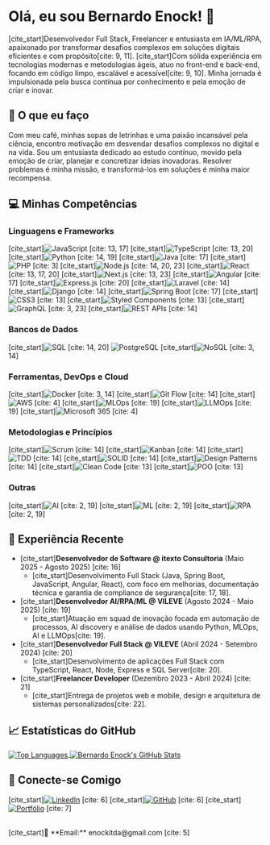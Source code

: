 # Olá, eu sou Bernardo Enock! 👋

[cite_start]Desenvolvedor Full Stack, Freelancer e entusiasta em IA/ML/RPA, apaixonado por transformar desafios complexos em soluções digitais eficientes e com propósito[cite: 9, 11]. [cite_start]Com sólida experiência em tecnologias modernas e metodologias ágeis, atuo no front-end e back-end, focando em código limpo, escalável e acessível[cite: 9, 10]. Minha jornada é impulsionada pela busca contínua por conhecimento e pela emoção de criar e inovar.

## 🌟 O que eu faço

Com meu café, minhas sopas de letrinhas e uma paixão incansável pela ciência, encontro motivação em desvendar desafios complexos no digital e na vida. Sou um entusiasta dedicado ao estudo contínuo, movido pela emoção de criar, planejar e concretizar ideias inovadoras. Resolver problemas é minha missão, e transformá-los em soluções é minha maior recompensa.

## 💻 Minhas Competências

### Linguagens e Frameworks
[cite_start]![JavaScript](https://img.shields.io/badge/JavaScript-F7DF1E?style=for-the-badge&logo=javascript&logoColor=black) [cite: 13, 17]
[cite_start]![TypeScript](https://img.shields.io/badge/TypeScript-007ACC?style=for-the-badge&logo=typescript&logoColor=white) [cite: 13, 20]
[cite_start]![Python](https://img.shields.io/badge/Python-3776AB?style=for-the-badge&logo=python&logoColor=white) [cite: 14, 19]
[cite_start]![Java](https://img.shields.io/badge/Java-007396?style=for-the-badge&logo=java&logoColor=white) [cite: 17]
[cite_start]![PHP](https://img.shields.io/badge/PHP-777BB4?style=for-the-badge&logo=php&logoColor=white) [cite: 3]
[cite_start]![Node.js](https://img.shields.io/badge/Node.js-339933?style=for-the-badge&logo=nodedotjs&logoColor=white) [cite: 14, 20, 23]
[cite_start]![React](https://img.shields.io/badge/React-61DAFB?style=for-the-badge&logo=react&logoColor=black) [cite: 13, 17, 20]
[cite_start]![Next.js](https://img.shields.io/badge/Next.js-000000?style=for-the-badge&logo=nextdotjs&logoColor=white) [cite: 13, 23]
[cite_start]![Angular](https://img.shields.io/badge/Angular-DD0031?style=for-the-badge&logo=angular&logoColor=white) [cite: 17]
[cite_start]![Express.js](https://img.shields.io/badge/Express.js-000000?style=for-the-badge&logo=express&logoColor=white) [cite: 20]
[cite_start]![Laravel](https://img.shields.io/badge/Laravel-FF2D20?style=for-the-badge&logo=laravel&logoColor=white) [cite: 14]
[cite_start]![Django](https://img.shields.io/badge/Django-092E20?style=for-the-badge&logo=django&logoColor=white) [cite: 14]
[cite_start]![Spring Boot](https://img.shields.io/badge/Spring_Boot-6DB33F?style=for-the-badge&logo=spring-boot&logoColor=white) [cite: 17]
[cite_start]![CSS3](https://img.shields.io/badge/CSS3-1572B6?style=for-the-badge&logo=css3&logoColor=white) [cite: 13]
[cite_start]![Styled Components](https://img.shields.io/badge/Styled_Components-DB7093?style=for-the-badge&logo=styled-components&logoColor=white) [cite: 13]
[cite_start]![GraphQL](https://img.shields.io/badge/GraphQL-E10098?style=for-the-badge&logo=graphql&logoColor=white) [cite: 3, 23]
[cite_start]![REST APIs](https://img.shields.io/badge/REST_APIs-007ACC?style=for-the-badge&logo=apim&logoColor=white) [cite: 14]

### Bancos de Dados
[cite_start]![SQL](https://img.shields.io/badge/SQL-4479A1?style=for-the-badge&logo=postgresql&logoColor=white) [cite: 14, 20]
![PostgreSQL](https://img.shields.io/badge/PostgreSQL-316192?style=for-the-badge&logo=postgresql&logoColor=white)
[cite_start]![NoSQL](https://img.shields.io/badge/NoSQL-47A248?style=for-the-badge&logo=mongodb&logoColor=white) [cite: 3, 14]

### Ferramentas, DevOps e Cloud
[cite_start]![Docker](https://img.shields.io/badge/Docker-2496ED?style=for-the-badge&logo=docker&logoColor=white) [cite: 3, 14]
[cite_start]![Git Flow](https://img.shields.io/badge/Git_Flow-F05033?style=for-the-badge&logo=git&logoColor=white) [cite: 14]
[cite_start]![AWS](https://img.shields.io/badge/AWS-232F3E?style=for-the-badge&logo=amazon-aws&logoColor=white) [cite: 4]
[cite_start]![MLOps](https://img.shields.io/badge/MLOps-FF6B00?style=for-the-badge&logo=databricks&logoColor=white) [cite: 19]
[cite_start]![LLMOps](https://img.shields.io/badge/LLMOps-FFC107?style=for-the-badge&logo=openai&logoColor=black) [cite: 19]
[cite_start]![Microsoft 365](https://img.shields.io/badge/Microsoft_365-0078D4?style=for-the-badge&logo=microsoft-365&logoColor=white) [cite: 4]

### Metodologias e Princípios
[cite_start]![Scrum](https://img.shields.io/badge/Scrum-00A2E8?style=for-the-badge&logo=scrumalliance&logoColor=white) [cite: 14]
[cite_start]![Kanban](https://img.shields.io/badge/Kanban-008B8B?style=for-the-badge&logo=trello&logoColor=white) [cite: 14]
[cite_start]![TDD](https://img.shields.io/badge/TDD-006400?style=for-the-badge&logo=jest&logoColor=white) [cite: 14]
[cite_start]![SOLID](https://img.shields.io/badge/SOLID-4B0082?style=for-the-badge&logoColor=white) [cite: 14]
[cite_start]![Design Patterns](https://img.shields.io/badge/Design_Patterns-8B0000?style=for-the-badge&logoColor=white) [cite: 14]
[cite_start]![Clean Code](https://img.shields.io/badge/Clean_Code-000000?style=for-the-badge&logo=clean-code&logoColor=white) [cite: 13]
[cite_start]![POO](https://img.shields.io/badge/POO-5C2D91?style=for-the-badge&logo=cplusplus&logoColor=white) [cite: 13]

### Outras
[cite_start]![AI](https://img.shields.io/badge/AI-FF69B4?style=for-the-badge&logo=openai&logoColor=white) [cite: 2, 19]
[cite_start]![ML](https://img.shields.io/badge/ML-4285F4?style=for-the-badge&logo=tensorflow&logoColor=white) [cite: 2, 19]
[cite_start]![RPA](https://img.shields.io/badge/RPA-000080?style=for-the-badge&logo=uipath&logoColor=white) [cite: 2, 19]

## 🚀 Experiência Recente

* [cite_start]**Desenvolvedor de Software @ itexto Consultoria** (Maio 2025 - Agosto 2025) [cite: 16]
    * [cite_start]Desenvolvimento Full Stack (Java, Spring Boot, JavaScript, Angular, React), com foco em melhorias, documentação técnica e garantia de compliance de segurança[cite: 17, 18].
* [cite_start]**Desenvolvedor AI/RPA/ML @ VILEVE** (Agosto 2024 - Maio 2025) [cite: 19]
    * [cite_start]Atuação em squad de inovação focada em automação de processos, AI discovery e análise de dados usando Python, MLOps, AI e LLMOps[cite: 19].
* [cite_start]**Desenvolvedor Full Stack @ VILEVE** (Abril 2024 - Setembro 2024) [cite: 20]
    * [cite_start]Desenvolvimento de aplicações Full Stack com TypeScript, React, Node, Express e SQL Server[cite: 20].
* [cite_start]**Freelancer Developer** (Dezembro 2023 - Abril 2024) [cite: 21]
    * [cite_start]Entrega de projetos web e mobile, design e arquitetura de sistemas personalizados[cite: 22].

## &#x1f4c8; Estatísticas do GitHub

<a href="https://github.com/bernardoenock/bernardoenock">
  <img align="center" src="https://github-readme-stats.vercel.app/api/top-langs/?username=bernardoenock&hide=java,tex&title_color=ffffff&text_color=c9cacc&icon_color=2bbc8a&bg_color=1d1f21&langs_count=5" alt="Top Languages" />
</a>
<a href="https://github.com/bernardoenock/bernardoenock">
  <img align="center" src="https://github-readme-stats.vercel.app/api?username=bernardoenock&show_icons=true&line_height=27&count_private=true&title_color=ffffff&text_color=c9cacc&icon_color=2bbc8a&bg_color=1d1f21" alt="Bernardo Enock's GitHub Stats" />
</a>

## 🔗 Conecte-se Comigo

[cite_start][![LinkedIn](https://img.shields.io/badge/LinkedIn-0077B5?style=for-the-badge&logo=linkedin&logoColor=white)](https://www.linkedin.com/in/bernardoenock) [cite: 6]
[cite_start][![GitHub](https://img.shields.io/badge/GitHub-100000?style=for-the-badge&logo=github&logoColor=white)](https://github.com/bernardoenock) [cite: 6]
[cite_start][![Portfólio](https://img.shields.io/badge/Portfólio-FF5722?style=for-the-badge&logo=vercel&logoColor=white)](https://portifolio-bernardoenock.vercel.app) [cite: 7]

<br>
[cite_start]📧 **Email:** enockitda@gmail.com [cite: 5]

